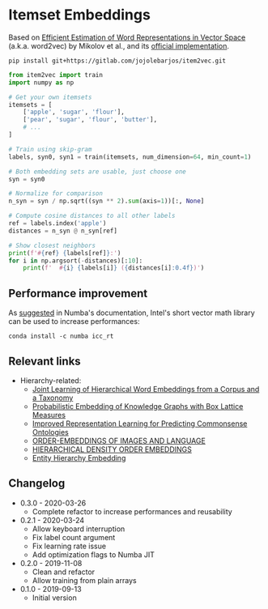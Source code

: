 
# Itemset Embeddings

Based on [Efficient Estimation of Word Representations in Vector Space](https://arxiv.org/abs/1301.3781) (a.k.a. word2vec) by Mikolov et al., and its [official implementation](https://github.com/tmikolov/word2vec).

```
pip install git+https://gitlab.com/jojolebarjos/item2vec.git
```

```python
from item2vec import train
import numpy as np

# Get your own itemsets
itemsets = [
    ['apple', 'sugar', 'flour'],
    ['pear', 'sugar', 'flour', 'butter'],
    # ...
]

# Train using skip-gram
labels, syn0, syn1 = train(itemsets, num_dimension=64, min_count=1)

# Both embedding sets are usable, just choose one
syn = syn0

# Normalize for comparison
n_syn = syn / np.sqrt((syn ** 2).sum(axis=1))[:, None]

# Compute cosine distances to all other labels
ref = labels.index('apple')
distances = n_syn @ n_syn[ref]

# Show closest neighbors
print(f'#{ref} {labels[ref]}:')
for i in np.argsort(-distances)[:10]:
    print(f'  #{i} {labels[i]} ({distances[i]:0.4f})')
```


## Performance improvement

As [suggested](https://numba.pydata.org/numba-doc/dev/user/performance-tips.html#intel-svml) in Numba's documentation, Intel's short vector math library can be used to increase performances:

```
conda install -c numba icc_rt
```


## Relevant links

 * Hierarchy-related:
    * [Joint Learning of Hierarchical Word Embeddings from a Corpus and a Taxonomy](https://openreview.net/forum?id=S1xf-W5paX)
    * [Probabilistic Embedding of Knowledge Graphs with Box Lattice Measures](https://arxiv.org/abs/1805.06627)
    * [Improved Representation Learning for Predicting Commonsense Ontologies](https://arxiv.org/pdf/1708.00549.pdf)
    * [ORDER-EMBEDDINGS OF IMAGES AND LANGUAGE](https://arxiv.org/pdf/1511.06361.pdf)
    * [HIERARCHICAL DENSITY ORDER EMBEDDINGS](https://arxiv.org/pdf/1804.09843.pdf)
    * [Entity Hierarchy Embedding](http://www.cs.cmu.edu/~poyaoh/data/acl15entity.pdf)


## Changelog

 * 0.3.0 - 2020-03-26
    * Complete refactor to increase performances and reusability
 * 0.2.1 - 2020-03-24
    * Allow keyboard interruption
    * Fix label count argument
    * Fix learning rate issue
    * Add optimization flags to Numba JIT
 * 0.2.0 - 2019-11-08
    * Clean and refactor
    * Allow training from plain arrays
 * 0.1.0 - 2019-09-13
    * Initial version
